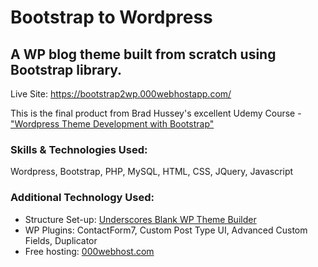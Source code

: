 # Bootstrap to Wordpress
## A WP blog theme built from scratch using Bootstrap library.

Live Site: https://bootstrap2wp.000webhostapp.com/

This is the final product from Brad Hussey's excellent Udemy Course - ["Wordpress Theme Development with Bootstrap"]( https://www.udemy.com/share/1000yqAkQfdVZUQw==/)

### Skills & Technologies Used:
Wordpress, Bootstrap, PHP, MySQL, HTML, CSS, JQuery, Javascript

### Additional Technology Used:
- Structure Set-up: [Underscores Blank WP Theme Builder](http://underscores.me/)
- WP Plugins: ContactForm7, Custom Post Type UI, Advanced Custom Fields, Duplicator
- Free hosting: [000webhost.com](https://www.000webhost.com/1161790.html)
